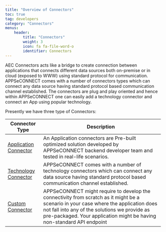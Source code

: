 ```yaml
---
title: "Overview of Connectors"
toc: true
tag: developers
category: "Connectors"
menus: 
    header:
        title: "Connectors"
        weight: 3
        icon: fa fa-file-word-o
        identifier: Connectors
---
```

  
AEC Connectors acts like a bridge to create connection between applications that connects different data sources both on-premise 
or in cloud (exposed to WWW) using standard protocol for communication. APPSeCONNECT comes with a number of 
connectors types which can connect any data source having standard protocol based communication channel 
established. The connectors are plug and play oriented and hence within APPSeCONNECT one can 
easily add a technology connector and connect an App using popular technology. 


Presently we have three type of Connectors:

|Connector Type|Description|
|---|---------|
|[Application Connector](/connectors/overview-of-application-connectors/)|An Application connectors are Pre-built optimized solution developed by APPSeCONNECT backend developer team and tested in real-life scenarios.|
|[Technology Connector](/connectors/Overview-of-technology-connectors/)|APPSeCONNECT comes with a number of technology connectors which can connect any data source having standard protocol based communication channel established.|
|[Custom Connector](/connectors/overview-of-custom-connectors/)|APPSeCONNECT might require to develop the connectivity from scratch as it might be a scenario in your case where the application does not fall into any of the solutions we provide as pre-packaged. Your application might be having non-standard API endpoint|

